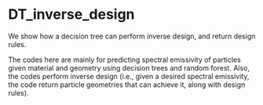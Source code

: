 # DT_inverse_design
We show how a decision tree can perform inverse design, and return design rules.

The codes here are mainly for predicting spectral emissivity of particles given material and geometry using decision trees and random forest. Also, the codes perform inverse design (i.e., given a desired spectral emissivity, the code return particle geometries that can achieve it, along with design rules).


